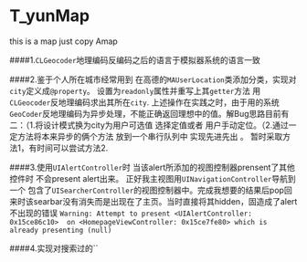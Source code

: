 # T_yunMap
this is a map just copy Amap

####1.`CLGeocoder`地理编码反编码之后的语言于模拟器系统的语言一致


####2.鉴于个人所在城市经常用到 在高德的`MAUserLocation`类添加分类，实现对`city`定义成`@property`。 设置为`readonly`属性并重写上其`getter`方法 用`CLGeocoder`反地理编码求出其所在`city`.
  上述操作在实践之时，由于用的系统`GeoCoder`反地理编码为异步处理，不能正确返回理想中的值。解Bug思路目前有二：（1.将设计模式换为city为用户可选值 选择定值或者 用户手动定位。（2.通过一定方法将本来异步的俩个方法 放到一个串行队列中 实现先进先出 。 暂时采取方法1，有时间可以尝试方法2.
  
####3.使用`UIAlertController`时 当该alert所添加的视图控制器prensent了其他控件时  不会present alert出来。 正好我主视图用`UINavigationController`导航到一个 包含了`UISearcherController`的视图控制器中。完成我想要的结果后pop回来时该searbar没有消失而是出现在了主页。当时直接将其hidden，固造成了alert不出现的错误 
`Warning: Attempt to present <UIAlertController: 0x15ce86c10>  on <HomepageViewController: 0x15ce7fe80> which is already presenting (null)`

####4.实现对搜索过的``